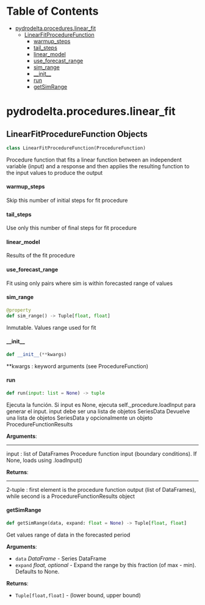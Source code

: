 # Table of Contents

* [pydrodelta.procedures.linear\_fit](#pydrodelta.procedures.linear_fit)
  * [LinearFitProcedureFunction](#pydrodelta.procedures.linear_fit.LinearFitProcedureFunction)
    * [warmup\_steps](#pydrodelta.procedures.linear_fit.LinearFitProcedureFunction.warmup_steps)
    * [tail\_steps](#pydrodelta.procedures.linear_fit.LinearFitProcedureFunction.tail_steps)
    * [linear\_model](#pydrodelta.procedures.linear_fit.LinearFitProcedureFunction.linear_model)
    * [use\_forecast\_range](#pydrodelta.procedures.linear_fit.LinearFitProcedureFunction.use_forecast_range)
    * [sim\_range](#pydrodelta.procedures.linear_fit.LinearFitProcedureFunction.sim_range)
    * [\_\_init\_\_](#pydrodelta.procedures.linear_fit.LinearFitProcedureFunction.__init__)
    * [run](#pydrodelta.procedures.linear_fit.LinearFitProcedureFunction.run)
    * [getSimRange](#pydrodelta.procedures.linear_fit.LinearFitProcedureFunction.getSimRange)

<a id="pydrodelta.procedures.linear_fit"></a>

# pydrodelta.procedures.linear\_fit

<a id="pydrodelta.procedures.linear_fit.LinearFitProcedureFunction"></a>

## LinearFitProcedureFunction Objects

```python
class LinearFitProcedureFunction(ProcedureFunction)
```

Procedure function that fits a linear function between an independent variable (input) and a response and then applies the resulting function to the input values to produce the output

<a id="pydrodelta.procedures.linear_fit.LinearFitProcedureFunction.warmup_steps"></a>

#### warmup\_steps

Skip this number of initial steps for fit procedure

<a id="pydrodelta.procedures.linear_fit.LinearFitProcedureFunction.tail_steps"></a>

#### tail\_steps

Use only this number of final steps for fit procedure

<a id="pydrodelta.procedures.linear_fit.LinearFitProcedureFunction.linear_model"></a>

#### linear\_model

Results of the fit procedure

<a id="pydrodelta.procedures.linear_fit.LinearFitProcedureFunction.use_forecast_range"></a>

#### use\_forecast\_range

Fit using only pairs where sim is within forecasted range of values

<a id="pydrodelta.procedures.linear_fit.LinearFitProcedureFunction.sim_range"></a>

#### sim\_range

```python
@property
def sim_range() -> Tuple[float, float]
```

Inmutable. Values range used for fit

<a id="pydrodelta.procedures.linear_fit.LinearFitProcedureFunction.__init__"></a>

#### \_\_init\_\_

```python
def __init__(**kwargs)
```

\**kwargs : keyword arguments (see ProcedureFunction)

<a id="pydrodelta.procedures.linear_fit.LinearFitProcedureFunction.run"></a>

#### run

```python
def run(input: list = None) -> tuple
```

Ejecuta la función. Si input es None, ejecuta self._procedure.loadInput para generar el input. input debe ser una lista de objetos SeriesData
Devuelve una lista de objetos SeriesData y opcionalmente un objeto ProcedureFunctionResults

**Arguments**:

  -----------
  input : list of DataFrames
  Procedure function input (boundary conditions). If None, loads using .loadInput()
  

**Returns**:

  --------
  2-tuple : first element is the procedure function output (list of DataFrames), while second is a ProcedureFunctionResults object

<a id="pydrodelta.procedures.linear_fit.LinearFitProcedureFunction.getSimRange"></a>

#### getSimRange

```python
def getSimRange(data, expand: float = None) -> Tuple[float, float]
```

Get values range of data in the forecasted period

**Arguments**:

- `data` _DataFrame_ - Series DataFrame
- `expand` _float, optional_ - Expand the range by this fraction (of max - min). Defaults to None.
  

**Returns**:

- `Tuple[float,float]` - (lower bound, upper bound)

